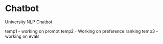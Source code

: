 # Chatbot
University NLP Chatbot


temp1 - working on prompt
temp2 - Working on preference ranking
temp3 - working on evals
